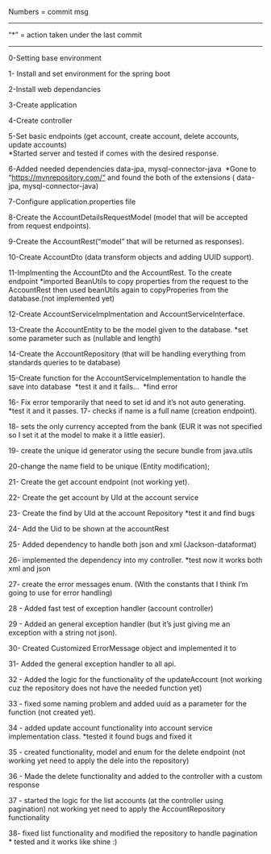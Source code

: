 Numbers = commit msg 

-----

“*” = action taken under the last commit

-----

0-Setting base environment

1- Install and set environment for the spring boot

2-Install web dependancies

3-Create application

4-Create controller

5-Set basic endpoints (get account, create account, delete accounts, update accounts) 	
*Started server and tested if comes with the desired response.

6-Added needed dependencies data-jpa, mysql-connector-java 	
*Gone to “https://mvnrepository.com/“ and found the both of the extensions ( data-jpa, mysql-connector-java)

7-Configure application.properties file

8-Create the AccountDetailsRequestModel (model that will be accepted from request endpoints).

9-Create the AccountRest(“model” that will be returned as responses).

10-Create AccountDto (data transform objects and adding UUID support).

11-Implmenting the AccountDto and the AccountRest. To the create endpoint
 	*imported BeanUtils to copy properties from the request to the AccountRest
  	then used beanUtils again to copyProperies from the database.(not implemented yet)

12-Create AccountServiceImplmentation and AccountServiceInterface.

13-Create the AccountEntity to be the model given to the database.
	*set some parameter such as (nullable and length)
	
14-Create the AccountRepository (that will be handling everything from standards queries to te database)

15-Create function for the AccountServiceImplementation to handle the save into database 	*test it and it fails… 		*find error

16- Fix error temporarily that need to set id and it’s not auto generating.
	*test it and it passes. 17- checks if name is a full name (creation endpoint).

18- sets the only currency accepted from the bank (EUR it was not specified so I set it at the model to make it a little easier).

19- create the unique id generator using the secure bundle from java.utils

20-change the name field to be unique (Entity modification);

21- Create the get account endpoint (not working yet).

22- Create the get account by UId at the account service

23- Create the find by UId at the account Repository
 	*test it and find bugs
	
24- Add the Uid to be shown at the accountRest

25- Added dependency to handle both json and xml (Jackson-dataformat)

26- implemented the dependency into my controller.
        *test now it works both xml and json
	
27- create the error messages enum. (With the constants that I think I’m going to use for error handling)

28 - Added fast test of exception handler (account controller)

29 - Added an general exception handler (but it’s just giving me an exception with a string not json).

30- Created Customized ErrorMessage object and implemented it to 

31- Added the general exception handler to all api.

32 - Added the logic for the functionality of the updateAccount (not working cuz the repository does not have the needed function yet)

33 - fixed some naming problem and added uuid as a parameter for the function (not created yet).

34 - added update account functionality into account service implementation class.
	*tested it found bugs and fixed it
	
35 - created functionality, model and enum for the delete endpoint (not working yet need to apply the dele into the repository)

36 - Made the delete functionality and added to the  controller with a custom response

37 - started the logic for the list accounts (at the controller using pagination) not working yet need to apply the AccountRepository functionality

38- fixed list functionality and modified the repository to handle pagination
    * tested and it works like shine :)
    

